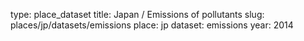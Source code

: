type: place_dataset
title: Japan / Emissions of pollutants
slug: places/jp/datasets/emissions
place: jp
dataset: emissions
year: 2014
